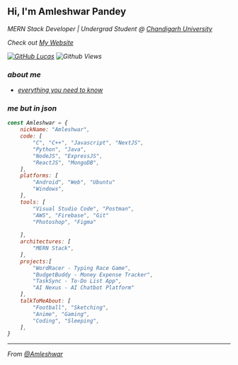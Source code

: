 <h2> Hi, I'm Amleshwar Pandey </h2>
<p><em>MERN Stack Developer | Undergrad Student @ <a href="/">Chandigarh University</a>
</br>
<!-- Developer @ <a href="https://showseeker.com/">ShowSeeker</a></p> -->

Check out [My Website](https://amleshwar-p.vercel.app/)

[![GitHub Lucas](https://img.shields.io/github/followers/lucas?label=follow&style=social)](https://github.com/amleshwar-p)
![Github Views](https://komarev.com/ghpvc/?username=amleshwar-p&color=red)

### about me
- [everything you need to know](https://amleshwar-p.vercel.app/#about) 


### me but in json  

```javascript
const Amleshwar = {
    nickName: "Amleshwar",
    code: [
        "C", "C++", "Javascript", "NextJS", 
        "Python", "Java",
        "NodeJS", "ExpressJS", 
        "ReactJS", "MongoDB",
    ],
    platforms: [
        "Android", "Web", "Ubuntu"
        "Windows", 
    ],
    tools: [
        "Visual Studio Code", "Postman",
        "AWS", "Firebase", "Git"
        "Photoshop", "Figma"
        
    ],
    architectures: [
        "MERN Stack", 
    ],
    projects:[
        "WordRacer - Typing Race Game",
        "BudgetBuddy - Money Expense Tracker",
        "TaskSync - To-Do List App",
        "AI Nexus - AI Chatbot Platform"
    ],
    talkToMeAbout: [
        "Football", "Sketching",
        "Anime", "Gaming", 
        "Coding", "Sleeping",
    ],
}
```

---

From [@Amleshwar](https://github.com/amleshwar-p)
